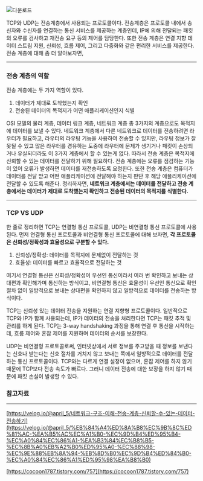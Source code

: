 
![다운로드](https://user-images.githubusercontent.com/78543382/212166921-0a5faddf-0f39-4d6f-82eb-637c9a6639ae.jpeg)

TCP와 UDP는 전송계층에서 사용되는 프로토콜이다. 전송계층은 프로토콜 내에서 송신자와 수신자를 연결하는 통신 서비스를 제공하는 계층인데, IP에 의해 전달되는 패킷의 오류를 검사하고 재전송 요구 등의 제어를 담당한다. 또한 전송 계층은 연결 지향 데이터 스트림 지원, 신뢰성, 흐름 제어, 그리고 다중화와 같은 편리한 서비스를 제공한다. 전송 계층에 대해 좀 더 알아보자면,

---

### 전송 계층의 역할

전송 계층에는 두 가지 역할이 있다.

1. 데이터가 제대로 도착했는지 확인
2. 전송된 데이터의 목적지가 어떤 애플리케이션인지 식별

OSI 모델의 물리 계층, 데이터 링크 계층, 네트워크 계층 총 3가지의 계층으로도 목적지에 데이터를 보낼 수 있다. 네트워크 계층에서 다른 네트워크로 데이터를 전송하려면 라우터가 필요하고, 라우터의 라우팅 기능을 사용하여 전송할 수 있지만, 라우팅 정보가 잘못될 수 있고 많은 라우터를 경유하는 도중에 라우터에 문제가 생기거나 패킷이 손상되거나 유실되더라도 이 3가지 계층에서 할 수 있는게 없다. 따라서 전송 계층은 목적지에 신뢰할 수 있는 데이터를 전달하기 위해 필요하다. 전송 계층에는 오류를 점검하는 기능이 있어 오류가 발생하면 데이터를 재전송하도록 요청한다. 또한 전송 계층은 컴퓨터가 데이터를 전달 받고 어떤 애플리케이션에 전달해야 하는지 판단 후 해당 애플리케이션에 전달할 수 있도록 해준다. 정리하자면, **네트워크 계층에서는 데이터를 전달하고 전송 계층에서는 데이터가 제대로 도착했는지 확인하고 전송된 데이터의 목적지를 식별한다.** 

---

### TCP VS UDP

한 줄로 정리하면 TCP는 연결형 통신 프로토콜, UDP는 비연결형 통신 프로토콜에 사용된다. 먼저 연결형 통신 프로토콜과 비연결형 통신 프로토콜에 대해 보자면, **각 프로토콜은 신뢰성/정확성과 효율성으로 구분할 수 있다.** 

1. 신뢰성/정확성: 데이터를 목적지에 문제없이 전달하는 것
2. 효율성: 데이터를 빠르고 효율적으로 전달하는 것

여기서 연결형 통신은 신회성/정확성이 우선인 통신이라서 여러 번 확인하고 보내는 상대편과 확인해가며 통신하는 방식이고, 비연결형 통신은 효율성이 우선인 통신으로 확인 절차 없이 일방적으로 보내는 상대편을 확인하지 않고 일방적으로 데이터를 전송하는 방식이다.

TCP는 신뢰성 있는 데이터 전송을 지원하는 연결 지향형 프로토콜이다. 일반적으로 TCP와 IP가 함께 사용되는데, IP가 데이터의 전송을 처리한다면 TCP는 패킷 추적 및 관리를 하게 된다. TCP는 3-way handshaking 과정을 통해 연결 후 통신을 시작하는데, 흐름 제어와 혼잡 제어를 지원하며 데이터의 순서를 보장한다.

UDP는 비연결형 프로토콜로써, 인터넷상에서 서로 정보를 주고받을 때 정보를 보낸다는 신호나 받는다는 신호 절차를 거치지 않고 보내는 쪽에서 일방적으로 데이터를 전달하는 통신 프로토콜이다. TCP와는 다르게 연결 설정이 없으며, 혼잡 제어를 하지 않기 때문에 TCP보다 전송 속도가 빠르다. 그러니 데이터 전송에 대한 보장을 하지 않기 때문에 패킷 손실이 발생할 수 있다. 

### 참고자료

---

[https://velog.io/@april_5/네트워크-구조-이해-전송-계층-신뢰할-수-있는-데이터-전송하기](https://velog.io/@april_5/%EB%84%A4%ED%8A%B8%EC%9B%8C%ED%81%AC-%EA%B5%AC%EC%A1%B0-%EC%9D%B4%ED%95%B4-%EC%A0%84%EC%86%A1-%EA%B3%84%EC%B8%B5-%EC%8B%A0%EB%A2%B0%ED%95%A0-%EC%88%98-%EC%9E%88%EB%8A%94-%EB%8D%B0%EC%9D%B4%ED%84%B0-%EC%A0%84%EC%86%A1%ED%95%98%EA%B8%B0)

[https://cocoon1787.tistory.com/757](https://cocoon1787.tistory.com/757)
